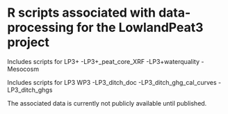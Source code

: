 # R scripts associated with data-processing for the LowlandPeat3 project 

Includes scripts for LP3+ 
-LP3+_peat_core_XRF
-LP3+waterquality
-Mesocosm


Includes scripts for LP3 WP3
-LP3_ditch_doc
-LP3_ditch_ghg_cal_curves
-LP3_ditch_ghgs


The associated data is currently not publicly available until published.

